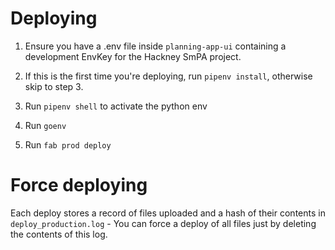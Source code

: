 # Deploying

1) Ensure you have a .env file inside `planning-app-ui` containing a development EnvKey for the Hackney SmPA project.

2) If this is the first time you're deploying, run `pipenv install`, otherwise skip to step 3.

3) Run `pipenv shell` to activate the python env

4) Run `goenv`

5) Run `fab prod deploy`


# Force deploying

Each deploy stores a record of files uploaded and a hash of their contents in `deploy_production.log` - You can force a deploy of all files just by deleting the contents of this log.